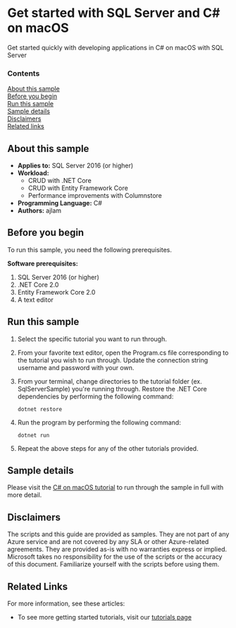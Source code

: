 # Get started with SQL Server and C# on macOS

Get started quickly with developing applications in C# on macOS with SQL Server


### Contents

[About this sample](#about-this-sample)<br/>
[Before you begin](#before-you-begin)<br/>
[Run this sample](#run-this-sample)<br/>
[Sample details](#sample-details)<br/>
[Disclaimers](#disclaimers)<br/>
[Related links](#related-links)<br/>


<a name=about-this-sample></a>

## About this sample

- **Applies to:** SQL Server 2016 (or higher) 
- **Workload:** 
    - CRUD with .NET Core
    - CRUD with Entity Framework Core
    - Performance improvements with Columnstore
- **Programming Language:** C#
- **Authors:** ajlam 

<a name=before-you-begin></a>

## Before you begin

To run this sample, you need the following prerequisites. 

**Software prerequisites:**

1. SQL Server 2016 (or higher) 
2. .NET Core 2.0
3. Entity Framework Core 2.0
4. A text editor

## Run this sample

1. Select the specific tutorial you want to run through. 

2. From your favorite text editor, open the Program.cs file corresponding to the tutorial you wish to run through. Update the connection string username and password with your own. 

3. From your terminal, change directories to the tutorial folder (ex. SqlServerSample) you're running through. Restore the .NET Core dependencies by performing the following command: 

    ```
    dotnet restore
    ```

4. Run the program by performing the following command: 

    ```
    dotnet run
    ```

5. Repeat the above steps for any of the other tutorials provided.

<a name=sample-details></a>

## Sample details

Please visit the [C# on macOS tutorial](https://www.microsoft.com/en-us/sql-server/developer-get-started/csharp-mac) to run through the sample in full with more detail.

<a name=disclaimers></a>

## Disclaimers
The scripts and this guide are provided as samples. They are not part of any Azure service and are not covered by any SLA or other Azure-related agreements. They are provided as-is with no warranties express or implied. Microsoft takes no responsibility for the use of the scripts or the accuracy of this document. Familiarize yourself with the scripts before using them.

<a name=related-links></a>

## Related Links

For more information, see these articles:
* To see more getting started tutorials, visit our [tutorials page](https://www.microsoft.com/en-us/sql-server/developer-get-started/)